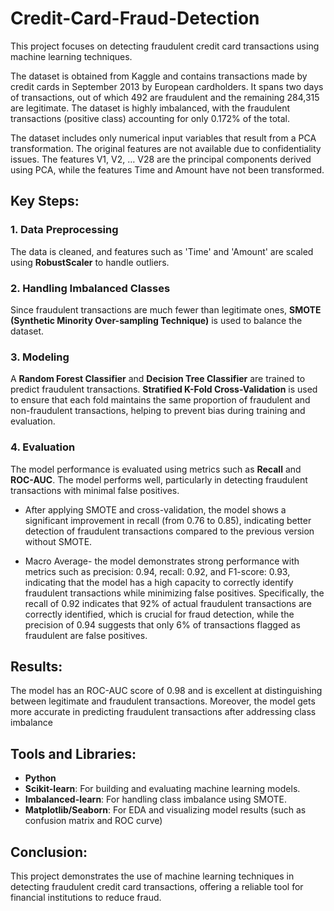 # Credit-Card-Fraud-Detection
This project focuses on detecting fraudulent credit card transactions using machine learning techniques. 

The dataset is obtained from Kaggle and contains transactions made by credit cards in September 2013 by European cardholders. It spans two days of transactions, out of which 492 are fraudulent and the remaining 284,315 are legitimate. 
The dataset is highly imbalanced, with the fraudulent transactions (positive class) accounting for only 0.172% of the total.

The dataset includes only numerical input variables that result from a PCA transformation. The original features are not available due to confidentiality issues. The features V1, V2, … V28 are the principal components derived using PCA, while the features Time and Amount have not been transformed.

## Key Steps:

### 1. Data Preprocessing
The data is cleaned, and features such as 'Time' and 'Amount' are scaled using **RobustScaler** to handle outliers.

### 2. Handling Imbalanced Classes
Since fraudulent transactions are much fewer than legitimate ones, **SMOTE (Synthetic Minority Over-sampling Technique)** is used to balance the dataset.

### 3. Modeling
A **Random Forest Classifier** and **Decision Tree Classifier** are trained to predict fraudulent transactions. **Stratified K-Fold Cross-Validation** is used to ensure that each fold maintains the same proportion of fraudulent and non-fraudulent transactions, helping to prevent bias during training and evaluation.

### 4. Evaluation
The model performance is evaluated using metrics such as **Recall** and **ROC-AUC**. The model performs well, particularly in detecting fraudulent transactions with minimal false positives.

- After applying SMOTE and cross-validation, the model shows a significant improvement in recall (from 0.76 to 0.85), indicating better detection of fraudulent transactions compared to the previous version without SMOTE.

- Macro Average- the model demonstrates strong performance with metrics such as precision: 0.94, recall: 0.92, and F1-score: 0.93, indicating that the model has a high capacity to correctly identify fraudulent transactions while minimizing false positives. Specifically, the recall of 0.92 indicates that 92% of actual fraudulent transactions are correctly identified, which is crucial for fraud detection, while the precision of 0.94 suggests that only 6% of transactions flagged as fraudulent are false positives.

## Results:
The model has an ROC-AUC score of 0.98 and is excellent at distinguishing between legitimate and fraudulent transactions. Moreover, the model gets more accurate in predicting fraudulent transactions after addressing class imbalance

## Tools and Libraries:
- **Python**
- **Scikit-learn**: For building and evaluating machine learning models.
- **Imbalanced-learn**: For handling class imbalance using SMOTE.
- **Matplotlib/Seaborn**: For EDA and visualizing model results (such as confusion matrix and ROC curve)

## Conclusion:
This project demonstrates the use of machine learning techniques in detecting fraudulent credit card transactions, offering a reliable tool for financial institutions to reduce fraud.
